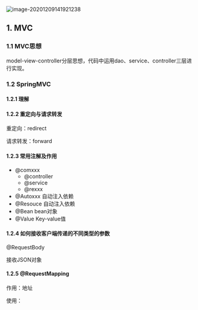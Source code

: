 ![image-20201209141921238](C:\Users\Lenovo\AppData\Roaming\Typora\typora-user-images\image-20201209141921238.png)

## 1. MVC

### 1.1 MVC思想

model-view-controller分层思想，代码中运用dao、service、controller三层进行实现。

### 1.2 SpringMVC

#### 1.2.1 理解



#### 1.2.2 重定向与请求转发

重定向：redirect

请求转发：forward

#### 1.2.3 常用注解及作用

+ @comxxx
  + @controller
  +  @service
  + @rexxx
+ @Autoxxx 自动注入依赖
+ @Resouce 自动注入依赖
+ @Bean bean对象
+ @Value Key-value值

#### 1.2.4 如何接收客户端传递的不同类型的参数

@RequestBody

接收JSON对象

#### 1.2.5 @RequestMapping

作用：地址 

使用：